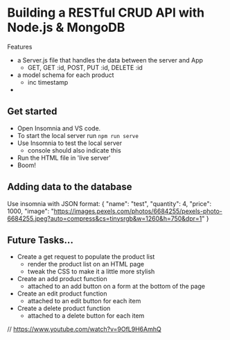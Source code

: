 # Building a RESTful CRUD API with Node.js & MongoDB

Features 
- a Server.js file that handles the data between the server and App
    - GET, GET :id, POST, PUT :id, DELETE :id
- a model schema for each product
    - inc timestamp
- 

## Get started
- Open Insomnia and VS code. 
- To start the local server run ```npm run serve```
- Use Insomnia to test the local server
    - console should also indicate this
- Run the HTML file in 'live server'
- Boom!

## Adding data to the database
Use insomnia with JSON format:
{
    "name": "test",
	"quantity": 4,
	"price": 1000,
	"image": "https://images.pexels.com/photos/6684255/pexels-photo-6684255.jpeg?auto=compress&cs=tinysrgb&w=1260&h=750&dpr=1"
}

## Future Tasks...
- Create a get request to populate the product list
    - render the product list on an HTML page
    - tweak the CSS to make it a little more stylish
- Create an add product function
    - attached to an add button on a form at the bottom of the page
- Create an edit product function 
    - attached to an edit button for each item
- Create a delete product function
    - attached to a delete button for each item 

// https://www.youtube.com/watch?v=9OfL9H6AmhQ